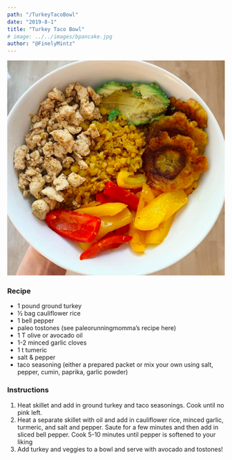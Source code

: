 ```yaml
---
path: "/TurkeyTacoBowl"
date: "2019-8-1"
title: "Turkey Taco Bowl" 
# image: ../../images/bpancake.jpg
author: "@FinelyMintz"
---
```


![Turkey Taco Bowl](./imageTwo.png)

### Recipe 

* 1 pound ground turkey 
* ½ bag cauliflower rice
* 1 bell pepper
* paleo tostones (see paleorunningmomma’s recipe here)
* 1 T olive or avocado oil
* 1-2 minced garlic cloves
* 1 t tumeric
* salt & pepper
* taco seasoning (either a prepared packet or mix your own using salt, pepper, cumin, paprika, garlic powder)



### Instructions 

1. Heat skillet and add in ground turkey and taco seasonings. Cook until no pink left.
2. Heat a separate skillet with oil and add in cauliflower rice, minced garlic, turmeric, and salt and pepper. Saute for a few minutes and then add in sliced bell pepper. Cook 5-10 minutes until pepper is softened to your liking
3. Add turkey and veggies to a bowl and serve with avocado and tostones!



